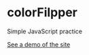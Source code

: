 # colorFilpper

Simple JavaScript practice

[See a demo of the site](https://zarrycolorflipper.netlify.app/)